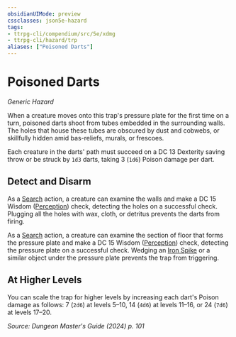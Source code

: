 ```yaml
---
obsidianUIMode: preview
cssclasses: json5e-hazard
tags:
- ttrpg-cli/compendium/src/5e/xdmg
- ttrpg-cli/hazard/trp
aliases: ["Poisoned Darts"]
---
```

# Poisoned Darts
*Generic Hazard*  

When a creature moves onto this trap's pressure plate for the first time on a turn, poisoned darts shoot from tubes embedded in the surrounding walls. The holes that house these tubes are obscured by dust and cobwebs, or skillfully hidden amid bas-reliefs, murals, or frescoes.

Each creature in the darts' path must succeed on a DC 13 Dexterity saving throw or be struck by `1d3` darts, taking 3 (`1d6`) Poison damage per dart.

## Detect and Disarm

As a [Search](2-Mechanics/CLI/rules/actions.md#Search) action, a creature can examine the walls and make a DC 15 Wisdom ([Perception](2-Mechanics/CLI/rules/skills.md#Perception)) check, detecting the holes on a successful check. Plugging all the holes with wax, cloth, or detritus prevents the darts from firing.

As a [Search](2-Mechanics/CLI/rules/actions.md#Search) action, a creature can examine the section of floor that forms the pressure plate and make a DC 15 Wisdom ([Perception](2-Mechanics/CLI/rules/skills.md#Perception)) check, detecting the pressure plate on a successful check. Wedging an [Iron Spike](2-Mechanics/CLI/items/iron-spikes-xphb.md) or a similar object under the pressure plate prevents the trap from triggering.

## At Higher Levels

You can scale the trap for higher levels by increasing each dart's Poison damage as follows: 7 (`2d6`) at levels 5–10, 14 (`4d6`) at levels 11–16, or 24 (`7d6`) at levels 17–20.

*Source: Dungeon Master's Guide (2024) p. 101*